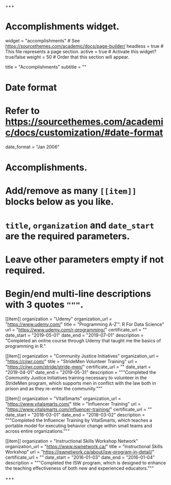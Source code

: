 +++
# Accomplishments widget.
widget = "accomplishments"  # See https://sourcethemes.com/academic/docs/page-builder/
headless = true  # This file represents a page section.
active = true  # Activate this widget? true/false
weight = 50  # Order that this section will appear.

title = "Accomplish&shy;ments"
subtitle = ""

# Date format
#   Refer to https://sourcethemes.com/academic/docs/customization/#date-format
date_format = "Jan 2006"

# Accomplishments.
#   Add/remove as many `[[item]]` blocks below as you like.
#   `title`, `organization` and `date_start` are the required parameters.
#   Leave other parameters empty if not required.
#   Begin/end multi-line descriptions with 3 quotes `"""`.

[[item]]
  organization = "Udemy"
  organization_url = "https://www.udemy.com/"
  title = "Programming A-Z™: R For Data Science"
  url = "https://www.udemy.com/r-programming/"
  certificate_url = ""
  date_start = "2019-05-01"
  date_end = "2019-07-01"
  description = "Completed an online course through Udemy that taught me the basics of programming in R."
  
 [[item]]
  organization = "Community Justice Initiatives"
  organization_url = "https://cjiwr.com/"
  title = "StrideMen Volunteer Training"
  url = "https://cjiwr.com/stride/stride-men/"
  certificate_url = ""
  date_start = "2019-04-01"
  date_end = "2019-05-31"
  description = """Completed the Community Justice Initiatives training necessary to volunteer in the StrideMen program, which supports men in conflict with the law both in prison and as they re-enter the community."""

[[item]]
  organization = "VitalSmarts"
  organization_url = "https://www.vitalsmarts.com/"
  title = "Influencer Training"
  url = "https://www.vitalsmarts.com/influencer-training/"
  certificate_url = ""
  date_start = "2018-03-01"
  date_end = "2018-03-02"
  description = """Completed the Influencer Training by VitalSmarts, which teaches a portable model for executing behavior change within small teams and across entire organizations."""
  
  [[item]]
  organization = "Instructional Skills Workshop Network"
  organization_url = "https://www.iswnetwork.ca/"
  title = "Instructional Skills Workshop"
  url = "https://iswnetwork.ca/about/isw-program-in-detail/"
  certificate_url = ""
  date_start = "2016-01-03"
  date_end = "2016-01-04"
  description = """Completed the ISW program, which is designed to enhance the teaching effectiveness of both new and experienced educators."""

+++
